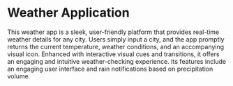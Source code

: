 <h1>Weather Application</h1>
<p>This weather app is a sleek, user-friendly platform that provides real-time weather details for any city. Users simply input a city, and the app promptly returns the current temperature, weather conditions, and an accompanying visual icon. Enhanced with interactive visual cues and transitions, it offers an engaging and intuitive weather-checking experience. Its features include an engaging user interface and rain notifications based on precipitation volume.</p>
